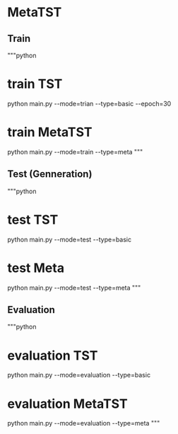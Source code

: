 # MetaTST

## Train

"""python
# train TST
python main.py --mode=trian --type=basic --epoch=30

# train MetaTST
python main.py --mode=train --type=meta
"""

## Test (Genneration)

"""python
# test TST
python main.py --mode=test --type=basic

# test Meta
python main.py --mode=test --type=meta
"""

## Evaluation

"""python
# evaluation TST
python main.py --mode=evaluation --type=basic

# evaluation MetaTST
python main.py --mode=evaluation --type=meta
"""